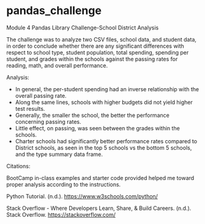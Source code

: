 # pandas_challenge
Module 4 Pandas Library  Challenge-School District Analysis

The challenge was to analyze two CSV files, school data, and student data, in order to conclude whether there are any significant differences with respect to school type, student population, total spending, spending per student, and grades within the schools against the passing rates for reading, math, and overall performance.


Analysis:

- In general, the per-student spending had an inverse relationship with the overall passing rate.
- Along the same lines, schools with higher budgets did not yield higher test results.
- Generally, the smaller the school, the better the performance concerning passing rates.
- Little effect, on passing, was seen between the grades within the schools.
- Charter schools had significantly better performance rates compared to District schools, as seen in the top 5 schools vs the bottom 5 schools, and the type summary data frame.


Citations:

BootCamp in-class examples and starter code provided helped me toward proper analysis according to the instructions.

Python Tutorial. (n.d.). https://www.w3schools.com/python/

Stack Overflow - Where Developers Learn, Share, & Build Careers. (n.d.). Stack Overflow. https://stackoverflow.com/
